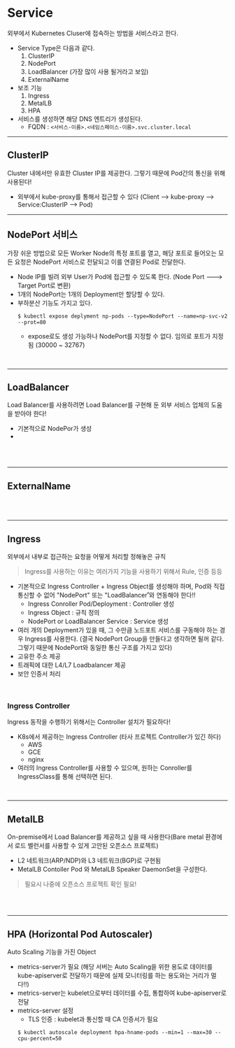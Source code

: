 # Service
외부에서 Kubernetes Cluser에 접속하는 방법을 서비스라고 한다.
* Service Type은 다음과 같다.
    1) ClusterIP
    2) NodePort
    3) LoadBalancer (가장 많이 사용 될거라고 보임)
    4) ExternalName
* 보조 기능
    1) Ingress
    2) MetalLB
    3) HPA
* 서비스를 생성하면 해당 DNS 엔트리가 생성된다.
    - FQDN : ```<서비스-이름>.<네임스페이스-이름>.svc.cluster.local```

---
## ClusterIP
Cluster 내에서만 유효한 Cluster IP를 제공한다. 그렇기 때문에 Pod간의 통신을 위해 사용된다!
* 외부에서 kube-proxy를 통해서 접근할 수 있다 (Client --> kube-proxy --> Service:ClusterIP --> Pod)


---
## NodePort 서비스
가장 쉬운 방법으로 모든 Worker Node의 특정 포트를 열고, 해당 포트로 들어오는 모든 요청은 NodePort 서비스로 전달되고 이를 연결된 Pod로 전달한다.
* Node IP를 빌려 외부 User가 Pod에 접근할 수 있도록 한다. (Node Port ---> Target Port로 변환)
* 1개의 NodePort는 1개의 Deployment만 할당할 수 있다.
* 부하분산 기능도 가지고 있다.
    ```
    $ kubectl expose deplyment np-pods --type=NodePort --name=np-svc-v2 --prot=80
    ```
    * expose로도 생성 가능하나 NodePort를 지정할 수 없다. 임의로 포트가 지정됨 (30000 ~ 32767)
</br>




---
## LoadBalancer
Load Balancer를 사용하려면 Load Balancer를 구현해 둔 외부 서비스 업체의 도움을 받아야 한다!
* 기본적으로 NodePor가 생성
* 





</br>
</br>



---
## ExternalName



</br>
</br>



---
## Ingress
외부에서 내부로 접근하는 요청을 어떻게 처리할 정해놓은 규칙
> Ingress를 사용하는 이유는 여러가지 기능을 사용하기 위해서 Rule, 인증 등등
* 기본적으로 Ingress Controller + Ingress Object를 생성해야 하며, Pod와 직접 통신할 수 없어 "NodePort" 또는 "LoadBalancer˚와 연동해야 한다!!
    * Ingress Conroller Pod/Deployment : Controller 생성
    * Ingress Object : 규칙 정의
    * NodePort or LoadBalancer Service : Service 생성
* 여러 개의 Deployment가 있을 때, 그 수만큼 노드포트 서비스를 구동해야 하는 경우 Ingress를 사용한다. (결국 NodePort Group을 만들다고 생각하면 될꺼 같다. 그렇기 때문에 NodePort와 동일한 통신 구조를 가지고 있다)
* 고유한 주소 제공
* 트래픽에 대한 L4/L7 Loadbalancer 제공
* 보안 인증서 처리
</br>

### Ingress Controller
Ingress 동작을 수행하기 위해서는 Controller 설치가 필요하다!
* K8s에서 제공하는 Ingress Controller (타사 프로젝트 Controller가 있긴 하다)
    * AWS
    * GCE
    * nginx
* 여러의 Ingress Controller를 사용할 수 있으며, 원하는 Conroller를 IngressClass를 통해 선택하면 된다.
</br>



---
## MetalLB
On-premise에서 Load Balancer를 제공하고 싶을 때 사용한다(Bare metal 환경에서 로드 벨런서를 사용할 수 있게 고안된 오픈소스 프로젝트)
* L2 네트워크(ARP/NDP)와 L3 네트워크(BGP)로 구현됨
* MetalLB Contoller Pod 와 MetalLB Speaker DaemonSet을 구성한다.
> 필요시 나중에 오픈소스 프로젝트 확인 필요!

</br>
</br>

---
## HPA (Horizontal Pod Autoscaler)
Auto Scaling 기능을 가진 Object
* metrics-server가 필요 (해당 서버는 Auto Scaling을 위한 용도로 데이터를 kube-apiserver로 전달하기 때문에 실제 모니터링를 하는 용도와는 거리가 멀다!!)
* metrics-server는 kubelet으로부터 데이터를 수집, 통합하여 kube-apiserver로 전달
* metrics-server 설정
    - TLS 인증 : kubelet과 통신할 때 CA 인증서가 필요
    ```
    $ kubectl autoscale deployment hpa-hname-pods --min=1 --max=30 --cpu-percent=50
    ```








